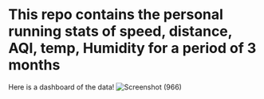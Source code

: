 # This repo contains the personal running stats of speed, distance, AQI, temp, Humidity for a period of 3 months 
Here is a dashboard of the data!
![Screenshot (966)](https://github.com/Akki1712/Running-Data/assets/80019857/4a39dd0e-2c9f-4650-a88b-9e37341e9858)
